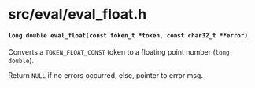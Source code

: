 # src/eval/eval_float.h

#### `long double eval_float(const token_t *token, const char32_t **error)`
Converts a `TOKEN_FLOAT_CONST` token to a floating point number (`long double`).

Return `NULL` if no errors occurred, else, pointer to error msg.

